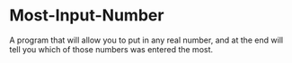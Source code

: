 # Most-Input-Number

A program that will allow you to put in any real number, and at the end will tell you which of those numbers was entered the most.
